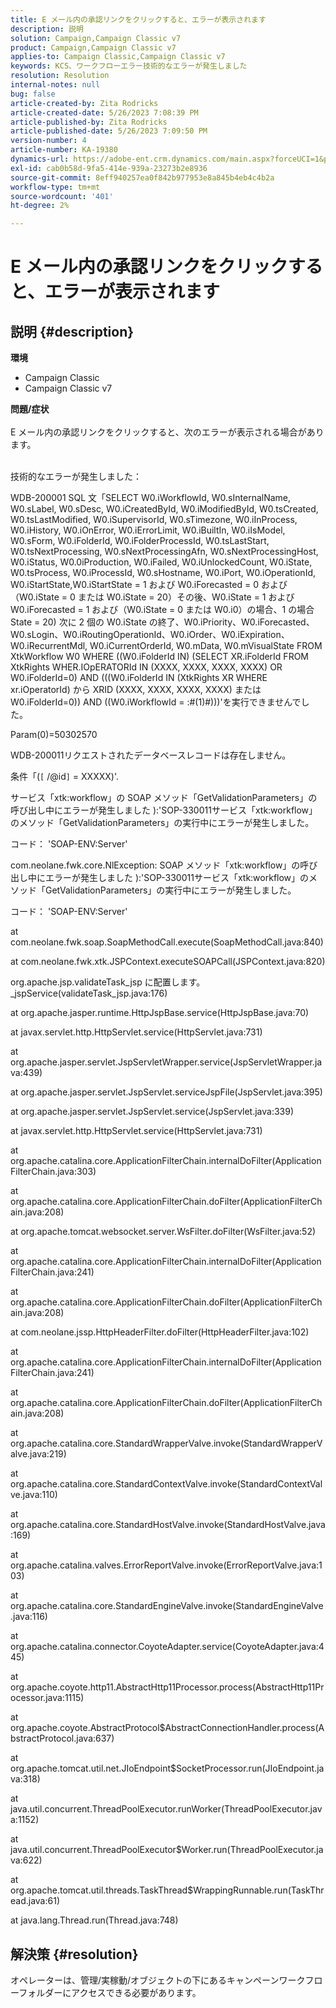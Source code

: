 ```yaml
---
title: E メール内の承認リンクをクリックすると、エラーが表示されます
description: 説明
solution: Campaign,Campaign Classic v7
product: Campaign,Campaign Classic v7
applies-to: Campaign Classic,Campaign Classic v7
keywords: KCS、ワークフローエラー技術的なエラーが発生しました
resolution: Resolution
internal-notes: null
bug: false
article-created-by: Zita Rodricks
article-created-date: 5/26/2023 7:08:39 PM
article-published-by: Zita Rodricks
article-published-date: 5/26/2023 7:09:50 PM
version-number: 4
article-number: KA-19380
dynamics-url: https://adobe-ent.crm.dynamics.com/main.aspx?forceUCI=1&pagetype=entityrecord&etn=knowledgearticle&id=9520e7b5-f8fb-ed11-8849-6045bd0063aa
exl-id: cab0b58d-9fa5-414e-939a-23273b2e8936
source-git-commit: 8eff940257ea0f842b977953e8a845b4eb4c4b2a
workflow-type: tm+mt
source-wordcount: '401'
ht-degree: 2%

---
```


# E メール内の承認リンクをクリックすると、エラーが表示されます

## 説明 {#description}

<b>環境</b>
- Campaign Classic
- Campaign Classic v7



<b>問題/症状</b><br><br>E メール内の承認リンクをクリックすると、次のエラーが表示される場合があります。<br><br>


技術的なエラーが発生しました：

WDB-200001 SQL 文「SELECT W0.iWorkflowId, W0.sInternalName, W0.sLabel, W0.sDesc, W0.iCreatedById, W0.iModifiedById, W0.tsCreated, W0.tsLastModified, W0.iSupervisorId, W0.sTimezone, W0.iInProcess, W0.iHistory, W0.iOnError, W0.iErrorLimit, W0.iBuiltIn, W0.iIsModel, W0.sForm, W0.iFolderId, W0.iFolderProcessId, W0.tsLastStart, W0.tsNextProcessing, W0.sNextProcessingAfn, W0.sNextProcessingHost, W0.iStatus, W0.0iProduction, W0.iFailed, W0.iUnlockedCount, W0.iState, W0.tsProcess, W0.iProcessId, W0.sHostname, W0.iPort, W0.iOperationId, W0.iStartState,W0.iStartState = 1 および W0.iForecasted = 0 および（W0.iState = 0 または W0.iState = 20）その後、W0.iState = 1 および W0.iForecasted = 1 および（W0.iState = 0 または W0.i0）の場合、1 の場合 State = 20) 次に 2 個の W0.iState の終了、W0.iPriority、W0.iForecasted、W0.sLogin、W0.iRoutingOperationId、W0.iOrder、W0.iExpiration、W0.iRecurrentMdl, W0.iCurrentOrderId, W0.mData, W0.mVisualState FROM XtkWorkflow W0 WHERE ((W0.iFolderId IN) (SELECT XR.iFolderId FROM XtkRights WHER.IOpERATORId IN (XXXX, XXXX, XXXX, XXXX) OR W0.iFolderId=0) AND (((W0.iFolderId IN (XtkRights XR WHERE xr.iOperatorId) から XRID (XXXX, XXXX, XXXX, XXXX) または W0.iFolderId=0)) AND ((W0.iWorkflowId = :#(1)#)))&#39;を実行できませんでした。

Param(0)=50302570



WDB-200011リクエストされたデータベースレコードは存在しません。

条件「(`[` /@id`]`  = XXXXX)&#39;.



サービス「xtk:workflow」の SOAP メソッド「GetValidationParameters」の呼び出し中にエラーが発生しました ):&#39;SOP-330011サービス「xtk:workflow」のメソッド「GetValidationParameters」の実行中にエラーが発生しました。



コード： &#39;SOAP-ENV:Server&#39;

com.neolane.fwk.core.NlException: SOAP メソッド「xtk:workflow」の呼び出し中にエラーが発生しました ):&#39;SOP-330011サービス「xtk:workflow」のメソッド「GetValidationParameters」の実行中にエラーが発生しました。

コード： &#39;SOAP-ENV:Server&#39;

at com.neolane.fwk.soap.SoapMethodCall.execute(SoapMethodCall.java:840)

at com.neolane.fwk.xtk.JSPContext.executeSOAPCall(JSPContext.java:820)

org.apache.jsp.validateTask_jsp に配置します。_jspService(validateTask_jsp.java:176)

at org.apache.jasper.runtime.HttpJspBase.service(HttpJspBase.java:70)

at javax.servlet.http.HttpServlet.service(HttpServlet.java:731)

at org.apache.jasper.servlet.JspServletWrapper.service(JspServletWrapper.java:439)

at org.apache.jasper.servlet.JspServlet.serviceJspFile(JspServlet.java:395)

at org.apache.jasper.servlet.JspServlet.service(JspServlet.java:339)

at javax.servlet.http.HttpServlet.service(HttpServlet.java:731)

at org.apache.catalina.core.ApplicationFilterChain.internalDoFilter(ApplicationFilterChain.java:303)

at org.apache.catalina.core.ApplicationFilterChain.doFilter(ApplicationFilterChain.java:208)

at org.apache.tomcat.websocket.server.WsFilter.doFilter(WsFilter.java:52)

at org.apache.catalina.core.ApplicationFilterChain.internalDoFilter(ApplicationFilterChain.java:241)

at org.apache.catalina.core.ApplicationFilterChain.doFilter(ApplicationFilterChain.java:208)

at com.neolane.jssp.HttpHeaderFilter.doFilter(HttpHeaderFilter.java:102)

at org.apache.catalina.core.ApplicationFilterChain.internalDoFilter(ApplicationFilterChain.java:241)

at org.apache.catalina.core.ApplicationFilterChain.doFilter(ApplicationFilterChain.java:208)

at org.apache.catalina.core.StandardWrapperValve.invoke(StandardWrapperValve.java:219)

at org.apache.catalina.core.StandardContextValve.invoke(StandardContextValve.java:110)

at org.apache.catalina.core.StandardHostValve.invoke(StandardHostValve.java:169)

at org.apache.catalina.valves.ErrorReportValve.invoke(ErrorReportValve.java:103)

at org.apache.catalina.core.StandardEngineValve.invoke(StandardEngineValve.java:116)

at org.apache.catalina.connector.CoyoteAdapter.service(CoyoteAdapter.java:445)

at org.apache.coyote.http11.AbstractHttp11Processor.process(AbstractHttp11Processor.java:1115)

at org.apache.coyote.AbstractProtocol$AbstractConnectionHandler.process(AbstractProtocol.java:637)

at org.apache.tomcat.util.net.JIoEndpoint$SocketProcessor.run(JIoEndpoint.java:318)

at java.util.concurrent.ThreadPoolExecutor.runWorker(ThreadPoolExecutor.java:1152)

at java.util.concurrent.ThreadPoolExecutor$Worker.run(ThreadPoolExecutor.java:622)

at org.apache.tomcat.util.threads.TaskThread$WrappingRunnable.run(TaskThread.java:61)

at java.lang.Thread.run(Thread.java:748)


## 解決策 {#resolution}


オペレーターは、管理/実稼動/オブジェクトの下にあるキャンペーンワークフローフォルダーにアクセスできる必要があります。
